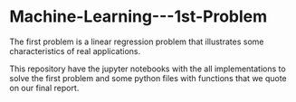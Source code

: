 # Machine-Learning---1st-Problem

The first problem is a linear regression problem that illustrates some characteristics of real applications.

This repository have the jupyter notebooks with the all implementations to solve the first problem and some python files with functions that we quote on our final report.
